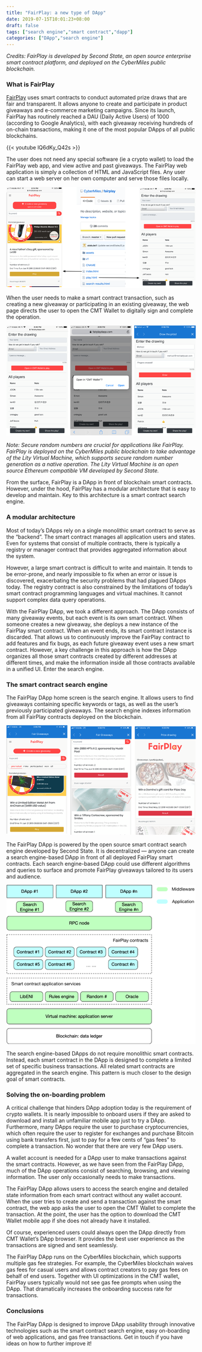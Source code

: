 ```yaml
---
title: "FairPlay: a new type of DApp"
date: 2019-07-15T10:01:23+08:00
draft: false
tags: ["search engine","smart contract","dapp"]
categories: ["DApp","search engine"]
---
```



*Credits: FairPlay is developed by Second State, an open source enterprise smart contract platform, and deployed on the CyberMiles public blockchain.*

### What is FairPlay

[FairPlay](https://www.fairplaydapp.com/) uses smart contracts to conduct automated prize draws that are fair and transparent. It allows anyone to create and participate in product giveaways and e-commerce marketing campaigns. Since its launch, FairPlay has routinely reached a DAU (Daily Active Users) of 1000 (according to Google Analytics), with each giveaway receiving hundreds of on-chain transactions, making it one of the most popular DApps of all public blockchains.

{{< youtube lQ6dKy_Q42s >}}

The user does not need any special software (ie a crypto wallet) to load the FairPlay web app, and view active and past giveaways. The FairPlay web application is simply a collection of HTML and JavaScript files. Any user can start a web server on her own computer and serve those files locally.

![](/images/20190620-fairplay-dapp-01.png)

When the user needs to make a smart contract transaction, such as creating a new giveaway or participating in an existing giveaway, the web page directs the user to open the CMT Wallet to digitally sign and complete the operation. 

![](/images/20190620-fairplay-dapp-02.png)

*Note: Secure random numbers are crucial for applications like FairPlay. FairPlay is deployed on the CyberMiles public blockchain to take advantage of the Lity Virtual Machine, which supports secure random number generation as a native operation. The Lity Virtual Machine is an open source Ethereum compatible VM developed by Second State.*

From the surface, FairPlay is a DApp in front of blockchain smart contracts. However, under the hood, FairPlay has a modular architecture that is easy to develop and maintain. Key to this architecture is a smart contract search engine. 

### A modular architecture 

Most of today’s DApps rely on a single monolithic smart contract to serve as the “backend”. The smart contract manages all application users and states. Even for systems that consist of multiple contracts, there is typically a registry or manager contract that provides aggregated information about the system.

However, a large smart contract is difficult to write and maintain. It tends to be error-prone, and nearly impossible to fix when an error or issue is discovered, exacerbating the security problems that had plagued DApps today. The registry contract is also constrained by the limitations of today’s smart contract programming languages and virtual machines. It cannot support complex data query operations. 

With the FairPlay DApp, we took a different approach. The DApp consists of many giveaway events, but each event is its own smart contract. When someone creates a new giveaway, she deploys a new instance of the FairPlay smart contract. When an event ends, its smart contract instance is discarded. That allows us to continuously improve the FairPlay contract to add features and fix bugs, as each future giveaway event uses a new smart contract. However, a key challenge in this approach is how the DApp organizes all those smart contracts created by different addresses at different times, and make the information inside all those contracts available in a unified UI. Enter the search engine.

### The smart contract search engine

The FairPlay DApp home screen is the search engine. It allows users to find giveaways containing specific keywords or tags, as well as the user’s previously participated giveaways. The search engine indexes information from all FairPlay contracts deployed on the blockchain.

![](/images/20190620-fairplay-dapp-03.png)

The FairPlay DApp is powered by the open source smart contract search engine developed by Second State. It is decentralized — anyone can create a search engine-based DApp in front of all deployed FairPlay smart contracts. Each search engine-based DApp could use different algorithms and queries to surface and promote FairPlay giveaways tailored to its users and audience. 

![](/images/20190620-fairplay-dapp-04.png)

The search engine-based DApps do not require monolithic smart contracts. Instead, each smart contract in the DApp is designed to complete a limited set of specific business transactions. All related smart contracts are aggregated in the search engine. This pattern is much closer to the design goal of smart contracts. 

### Solving the on-boarding problem

A critical challenge that hinders DApp adoption today is the requirement of crypto wallets. It is nearly impossible to onboard users if they are asked to download and install an unfamiliar mobile app just to try a DApp. Furthermore, many DApps require the user to purchase cryptocurrencies, which often require the user to register for exchanges and purchase Bitcoin using bank transfers first, just to pay for a few cents of “gas fees” to complete a transaction. No wonder that there are very few DApp users.

A wallet account is needed for a DApp user to make transactions against the smart contracts. However, as we have seen from the FairPlay DApp, much of the DApp operations consist of searching, browsing, and viewing information. The user only occasionally needs to make transactions. 

The FairPlay DApp allows users to access the search engine and detailed state information from each smart contract without any wallet account. When the user tries to create and send a transaction against the smart contract, the web app asks the user to open the CMT Wallet to complete the transaction. At the point, the user has the option to download the CMT Wallet mobile app if she does not already have it installed. 

Of course, experienced users could always open the DApp directly from CMT Wallet’s DApp browser. It provides the best user experience as the transactions are signed and sent seamlessly. 

The FairPlay DApp runs on the CyberMiles blockchain, which supports multiple gas fee strategies. For example, the CyberMiles blockchain waives gas fees for casual users and allows contract creators to pay gas fees on behalf of end users. Together with UI optimizations in the CMT wallet, FairPlay users typically would not see gas fee prompts when using the DApp. That dramatically increases the onboarding success rate for transactions. 

### Conclusions

The FairPlay DApp is designed to improve DApp usability through innovative technologies such as the smart contract search engine, easy on-boarding of web applications, and gas free transactions. Get in touch if you have ideas on how to further improve it!

